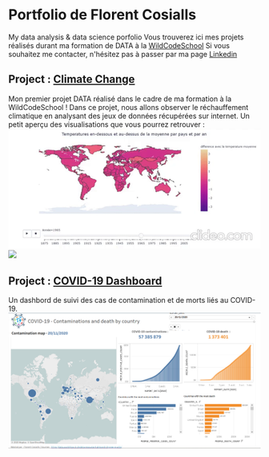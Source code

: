 # Portfolio de Florent Cosialls
My data analysis &amp; data science porfolio
Vous trouverez ici mes projets réalisés durant ma formation de DATA à la [WildCodeSchool](https://www.wildcodeschool.com/fr-FR)
Si vous souhaitez me contacter, n'hésitez pas à passer par ma page [Linkedin](https://www.linkedin.com/in/florent-cosialls-a1763996/)

## Project : [Climate Change](https://fcosialls.github.io/WCS_Project_1/)

Mon premier projet DATA réalisé dans le cadre de ma formation à la WildCodeSchool !
Dans ce projet, nous allons observer le réchauffement climatique en analysant des jeux de données récupérées sur internet.
Un petit aperçu des visualisations que vous pourrez retrouver :
![](https://raw.githubusercontent.com/Fcosialls/FCosialls_Portfolio/main/Projet_1/final_5faaf6ee92b69f00abe7416a_380895.gif)
![](https://raw.githubusercontent.com/Fcosialls/FCosialls_Portfolio/main/Projet_1/final_5faaf654fb92d7005e2e007d_482707.gif)


## Project : [COVID-19 Dashboard](https://public.tableau.com/profile/cosialls#!/vizhome/covid_project/Tableaudebord1)

Un dashbord de suivi des cas de contamination et de morts liés au COVID-19.
![](https://raw.githubusercontent.com/Fcosialls/FCosialls_Portfolio/main/Projet_2/tab_SC.png)


